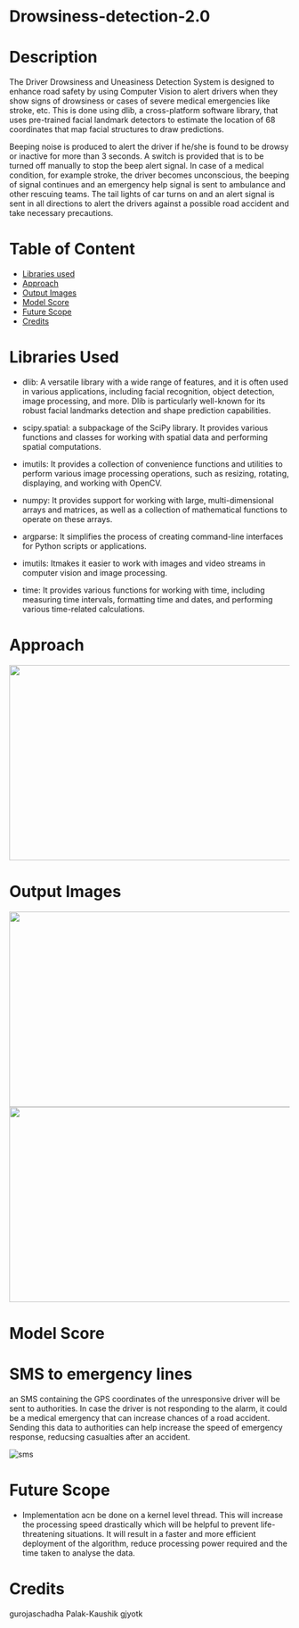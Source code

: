 # Drowsiness-detection-2.0

# Description

The Driver Drowsiness and Uneasiness Detection System is designed to enhance road safety by using Computer Vision to alert drivers when they show signs of drowsiness or cases of severe medical emergencies like stroke, etc. This is done using dlib, a cross-platform software library, that uses pre-trained facial landmark detectors to estimate the location of 68 coordinates that map facial structures to draw predictions.

Beeping noise is produced to alert the driver if he/she is found to be drowsy or inactive for more than 3 seconds. A switch is provided that is to be turned off manually to stop the beep alert signal. In case of a medical condition, for example stroke, the driver becomes unconscious, the beeping of signal continues and an emergency help signal is sent to ambulance and other rescuing teams. The tail lights of car turns on and an alert signal is sent in all directions to alert the drivers against a possible road accident and take necessary precautions.

# Table of Content

- [Libraries used](#Libraries-used)
- [Approach](#Approach)
- [Output Images](#Output-Images)
- [Model Score](#Model-Score)
- [Future Scope](#Future-Scope)
- [Credits](#Credits)




# Libraries Used

- dlib: A versatile library with a wide range of features, and it is often used in various applications, including facial recognition, object detection, image processing, and more. Dlib is particularly well-known for its robust facial landmarks detection and shape prediction capabilities.

- scipy.spatial: a subpackage of the SciPy library. It provides various functions and classes for working with spatial data and performing spatial computations.

- imutils: It provides a collection of convenience functions and utilities to perform various image processing operations, such as resizing, rotating, displaying, and working with OpenCV.

- numpy: It provides support for working with large, multi-dimensional arrays and matrices, as well as a collection of mathematical functions to operate on these arrays.

- argparse:  It simplifies the process of creating command-line interfaces for Python scripts or applications.

- imutils: Itmakes it easier to work with images and video streams in computer vision and image processing.

- time: It provides various functions for working with time, including measuring time intervals, formatting time and dates, and performing various time-related calculations.

# Approach

<img src= "https://github.com/gjyotk/Drowsiness-detection-2.0/assets/112189682/f3f1ef98-7808-4bd8-b497-a11ba1fc48be"  width= "700" height= "350">

  
# Output Images
<img src="https://github.com/gjyotk/Drowsiness-detection-2.0/assets/112189682/ffbe9f0f-584d-4629-aeb7-5d9f4b073237" width= "650" height= "350">



<img src="https://github.com/gjyotk/Drowsiness-detection-2.0/assets/112189682/43867719-aea4-4c48-9a39-ba1eb02711d0"  width= "650" height= "350">


# Model Score

# SMS to emergency lines
an SMS containing the GPS coordinates of the unresponsive driver will be sent to authorities. In case the driver is not responding to the alarm, it could be a medical emergency that can increase chances of a road accident. Sending this data to authorities can help increase the speed of emergency response, reducsing casualties after an accident.

![sms](https://github.com/gjyotk/Drowsiness-detection-2.0/assets/124910256/0d4adefc-d8fe-4468-af76-3a44cf3d45f2)


# Future Scope

-  Implementation acn be done on a kernel level thread. This will increase the processing speed drastically which will be helpful to prevent life-threatening situations. It will result in a faster and more efficient deployment of the algorithm, reduce processing power required and the time taken to analyse the data.


# Credits

gurojaschadha Palak-Kaushik gjyotk





